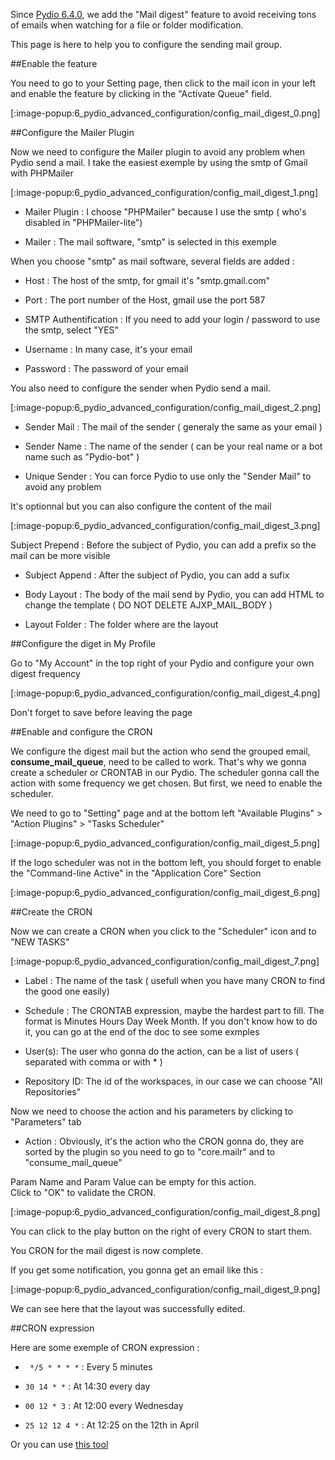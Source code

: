 Since [Pydio 6.4.0](https://pydio.com/fr/node/1279), we add the "Mail digest" feature to avoid receiving tons of emails when watching for a file or folder modification.

This page is here to help you to configure the sending mail group.

##Enable the feature

You need to go to your Setting page, then click to the mail icon in your left and enable the feature by clicking in the "Activate Queue" field.

[:image-popup:6_pydio_advanced_configuration/config_mail_digest_0.png]

##Configure the Mailer Plugin

Now we need to configure the Mailer plugin to avoid any problem when Pydio send a mail.
I take the easiest exemple by using the smtp of Gmail with PHPMailer

[:image-popup:6_pydio_advanced_configuration/config_mail_digest_1.png]

+ Mailer Plugin : I choose "PHPMailer" because I use the smtp ( who's disabled in "PHPMailer-lite")   

+ Mailer : The mail software, "smtp" is selected in this exemple   

When you choose "smtp" as mail software, several fields are added :   

+ Host : The host of the smtp, for gmail it's "smtp.gmail.com"   

+ Port : The port number of the Host, gmail use the port 587   

+ SMTP Authentification : If you need to add your login / password to use the smtp, select "YES"   

+ Username : In many case, it's your email   

+ Password : The password of your email   

You also need to configure the sender when Pydio send a mail.

[:image-popup:6_pydio_advanced_configuration/config_mail_digest_2.png]

+ Sender Mail : The mail of the sender ( generaly the same as your email )   

+ Sender Name : The name of the sender ( can be your real name or a bot name such as "Pydio-bot" )   

+ Unique Sender : You can force Pydio to use only the "Sender Mail" to avoid any problem   

It's optionnal but you can also configure the content of the mail

[:image-popup:6_pydio_advanced_configuration/config_mail_digest_3.png]

Subject Prepend : Before the subject of Pydio, you can add a prefix so the mail can be more visible   

+ Subject Append : After the subject of Pydio, you can add a sufix   

+ Body Layout : The body of the mail send by Pydio, you can add HTML to change the template ( DO NOT DELETE AJXP_MAIL_BODY )   

+ Layout Folder : The folder where are the layout   

##Configure the diget in My Profile

Go to "My Account" in the top right of your Pydio and configure your own digest frequency

[:image-popup:6_pydio_advanced_configuration/config_mail_digest_4.png]

Don't forget to save before leaving the page

##Enable and configure the CRON

We configure the digest mail but the action who send the grouped email, **consume_mail_queue**, need to be called to work. That's why we gonna create a scheduler or CRONTAB in our Pydio. The scheduler gonna call the action with some frequency we get chosen. But first, we need to enable the scheduler. 

We need to go to "Setting" page and at the bottom left "Available Plugins" > "Action Plugins" > "Tasks Scheduler"

[:image-popup:6_pydio_advanced_configuration/config_mail_digest_5.png]

If the logo scheduler was not in the bottom left, you should forget to enable the "Command-line Active" in the "Application Core" Section

[:image-popup:6_pydio_advanced_configuration/config_mail_digest_6.png]

##Create the CRON

Now we can create a CRON when you click to the "Scheduler" icon and to "NEW TASKS"

[:image-popup:6_pydio_advanced_configuration/config_mail_digest_7.png]

+ Label : The name of the task ( usefull when you have many CRON to find the good one easily)   

+ Schedule : The CRONTAB expression, maybe the hardest part to fill. The format is Minutes Hours Day Week Month. If you don't know how to do it, you can go at the end of the doc to see some exmples   

+ User(s): The user who gonna do the action, can be a list of users ( separated with comma or with * )   

+ Repository ID: The id of the workspaces, in our case we can choose "All Repositories"   

Now we need to choose the action and his parameters by clicking to "Parameters" tab

+ Action : Obviously, it's the action who the CRON gonna do, they are sorted by the plugin so you need to go to "core.mailr" and to "consume_mail_queue"   

Param Name and Param Value can be empty for this action.   
Click to "OK" to validate the CRON.

[:image-popup:6_pydio_advanced_configuration/config_mail_digest_8.png]

You can click to the play button on the right of every CRON to start them.

You CRON for the mail digest is now complete.

If you get some notification, you gonna get an email like this :

[:image-popup:6_pydio_advanced_configuration/config_mail_digest_9.png]

We can see here that the layout was successfully edited.

##CRON expression

Here are some exemple of CRON expression :

+ ` */5 * * * *` : Every 5 minutes   

+ `30 14 * *` : At 14:30 every day   

+ `00 12 * 3` : At 12:00 every Wednesday   

+ `25 12 12 4 *` : At 12:25 on the 12th in April   

Or you can use [this tool](http://crontab.guru/)
